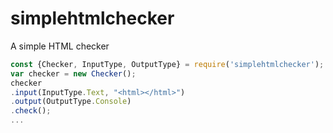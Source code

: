 simplehtmlchecker
================
A simple HTML checker

```js
const {Checker, InputType, OutputType} = require('simplehtmlchecker');
var checker = new Checker();
checker
.input(InputType.Text, "<html></html>")
.output(OutputType.Console)
.check();
...
```

